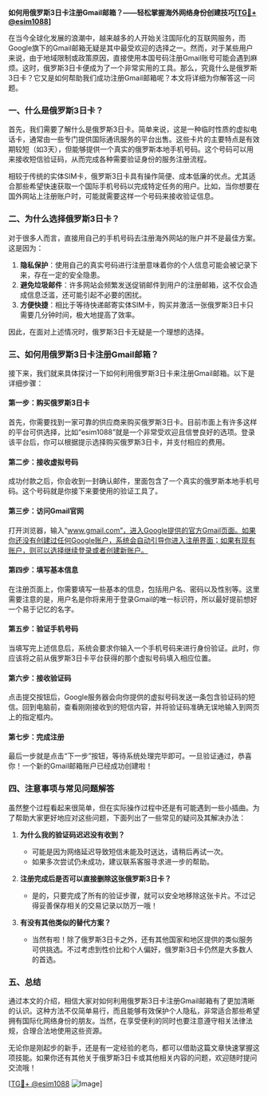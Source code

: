 **如何用俄罗斯3日卡注册Gmail邮箱？——轻松掌握海外网络身份创建技巧[[TG💪+ @esim1088](https://t.me/s/esim1088)]**

在当今全球化发展的浪潮中，越来越多的人开始关注国际化的互联网服务，而Google旗下的Gmail邮箱无疑是其中最受欢迎的选择之一。然而，对于某些用户来说，由于地域限制或政策原因，直接使用本国号码注册Gmail账号可能会遇到麻烦。这时，俄罗斯3日卡便成为了一个非常实用的工具。那么，究竟什么是俄罗斯3日卡？它又是如何帮助我们成功注册Gmail邮箱呢？本文将详细为你解答这一问题。

### 一、什么是俄罗斯3日卡？

首先，我们需要了解什么是俄罗斯3日卡。简单来说，这是一种临时性质的虚拟电话卡，通常由一些专门提供国际通讯服务的平台出售。这些卡片的主要特点是有效期较短（如3天），但能够提供一个真实的俄罗斯本地手机号码。这个号码可以用来接收短信验证码，从而完成各种需要验证身份的服务注册流程。

相较于传统的实体SIM卡，俄罗斯3日卡具有操作简便、成本低廉的优点。尤其适合那些希望快速获取一个国际手机号码以完成特定任务的用户。比如，当你想要在国外网站上注册账户时，可能就需要这样一个号码来接收验证信息。

### 二、为什么选择俄罗斯3日卡？

对于很多人而言，直接用自己的手机号码去注册海外网站的账户并不是最佳方案。这是因为：

1. **隐私保护**：使用自己的真实号码进行注册意味着你的个人信息可能会被记录下来，存在一定的安全隐患。
2. **避免垃圾邮件**：许多网站会频繁发送促销邮件到用户的注册邮箱，这不仅会造成信息泛滥，还可能引起不必要的困扰。
3. **方便快捷**：相比于等待快递邮寄实体SIM卡，购买并激活一张俄罗斯3日卡只需要几分钟时间，极大地提高了效率。

因此，在面对上述情况时，俄罗斯3日卡无疑是一个理想的选择。

### 三、如何用俄罗斯3日卡注册Gmail邮箱？

接下来，我们就来具体探讨一下如何利用俄罗斯3日卡来注册Gmail邮箱。以下是详细步骤：

#### 第一步：购买俄罗斯3日卡

首先，你需要找到一家可靠的供应商来购买俄罗斯3日卡。目前市面上有许多这样的平台可供选择，比如“esim1088”就是一个非常受欢迎且信誉良好的选项。登录该平台后，你可以根据提示选择购买俄罗斯3日卡，并支付相应的费用。

#### 第二步：接收虚拟号码

成功付款之后，你会收到一封确认邮件，里面包含了一个真实的俄罗斯本地手机号码。这个号码就是你接下来要使用的验证工具了。

#### 第三步：访问Gmail官网

打开浏览器，输入“www.gmail.com”，进入Google提供的官方Gmail页面。如果你还没有创建过任何Google账户，系统会自动引导你进入注册界面；如果有现有账户，则可以选择继续登录或者创建新账户。

#### 第四步：填写基本信息

在注册页面上，你需要填写一些基本的信息，包括用户名、密码以及性别等。这里需要注意的是，用户名是你将来用于登录Gmail的唯一标识符，所以最好提前想好一个易于记忆的名字。

#### 第五步：验证手机号码

当填写完上述信息后，系统会要求你输入一个手机号码来进行身份验证。此时，你应该将之前从俄罗斯3日卡平台获得的那个虚拟号码填入相应位置。

#### 第六步：接收验证码

点击提交按钮后，Google服务器会向你提供的虚拟号码发送一条包含验证码的短信。回到电脑前，查看刚刚接收到的短信内容，并将验证码准确无误地输入到网页上的指定框内。

#### 第七步：完成注册

最后一步就是点击“下一步”按钮，等待系统处理完毕即可。一旦验证通过，恭喜你！一个新的Gmail邮箱账户已经成功创建啦！

### 四、注意事项与常见问题解答

虽然整个过程看起来很简单，但在实际操作过程中还是有可能遇到一些小插曲。为了帮助大家更好地应对这些问题，下面列出了一些常见的疑问及其解决办法：

1. **为什么我的验证码迟迟没有收到？**
   - 可能是因为网络延迟导致短信未能及时送达，请稍后再试一次。
   - 如果多次尝试仍未成功，建议联系客服寻求进一步的帮助。

2. **注册完成后是否可以直接删除这张俄罗斯3日卡？**
   - 是的，只要完成了所有的验证步骤，就可以安全地移除这张卡片。不过记得妥善保存相关的交易记录以防万一哦！

3. **有没有其他类似的替代方案？**
   - 当然有啦！除了俄罗斯3日卡之外，还有其他国家和地区提供的类似服务可供挑选。不过考虑到性价比和个人偏好，俄罗斯3日卡仍然是大多数人的首选。

### 五、总结

通过本文的介绍，相信大家对如何利用俄罗斯3日卡注册Gmail邮箱有了更加清晰的认识。这种方法不仅简单易行，而且能够有效保护个人隐私，非常适合那些希望拥有国际化网络身份的朋友。当然，在享受便利的同时也要注意遵守相关法律法规，合理合法地使用这些资源。

无论你是刚起步的新手，还是有一定经验的老鸟，都可以借助这篇文章快速掌握这项技能。如果你还有其他关于俄罗斯3日卡或其他相关内容的问题，欢迎随时提问交流哦！

[[TG💪+ @esim1088](https://t.me/s/esim1088) ![Image](https://i.postimg.cc/4NQfJmqS/Snipaste-2025-05-13-00-14-12.png)]
